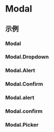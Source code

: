 # Modal

## 示例

### Modal

<code src="./demos/Modal/index.jsx"></code>

### Modal.Dropdown

<code src="./demos/Dropdown/index.jsx"></code>

### Modal.Alert

<code src="./demos/Alert1/index.jsx"></code>

### Modal.Confirm

<code src="./demos/Confirm1/index.jsx"></code>

### Modal.alert

<code src="./demos/alert/index.jsx"></code>

### Modal.confirm

<code src="./demos/confirm/index.jsx"></code>

### Modal.Picker

<code src="./demos/Picker/index.jsx"></code>
